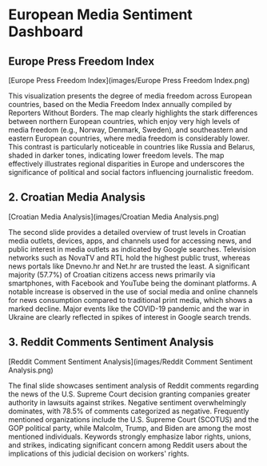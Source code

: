 # European Media Sentiment Dashboard

## Europe Press Freedom Index

[Europe Press Freedom Index](images/Europe Press Freedom Index.png)

This visualization presents the degree of media freedom across European countries, based on the Media Freedom Index annually compiled by Reporters Without Borders. The map clearly highlights the stark differences between northern European countries, which enjoy very high levels of media freedom (e.g., Norway, Denmark, Sweden), and southeastern and eastern European countries, where media freedom is considerably lower. This contrast is particularly noticeable in countries like Russia and Belarus, shaded in darker tones, indicating lower freedom levels. The map effectively illustrates regional disparities in Europe and underscores the significance of political and social factors influencing journalistic freedom.

## 2. Croatian Media Analysis

[Croatian Media Analysis](images/Croatian Media Analysis.png)

The second slide provides a detailed overview of trust levels in Croatian media outlets, devices, apps, and channels used for accessing news, and public interest in media outlets as indicated by Google searches. Television networks such as NovaTV and RTL hold the highest public trust, whereas news portals like Dnevno.hr and Net.hr are trusted the least. A significant majority (57.7%) of Croatian citizens access news primarily via smartphones, with Facebook and YouTube being the dominant platforms. A notable increase is observed in the use of social media and online channels for news consumption compared to traditional print media, which shows a marked decline. Major events like the COVID-19 pandemic and the war in Ukraine are clearly reflected in spikes of interest in Google search trends.

## 3. Reddit Comments Sentiment Analysis

[Reddit Comment Sentiment Analysis](images/Reddit Comment Sentiment Analysis.png)

The final slide showcases sentiment analysis of Reddit comments regarding the news of the U.S. Supreme Court decision granting companies greater authority in lawsuits against strikes. Negative sentiment overwhelmingly dominates, with 78.5% of comments categorized as negative. Frequently mentioned organizations include the U.S. Supreme Court (SCOTUS) and the GOP political party, while Malcolm, Trump, and Biden are among the most mentioned individuals. Keywords strongly emphasize labor rights, unions, and strikes, indicating significant concern among Reddit users about the implications of this judicial decision on workers' rights.


